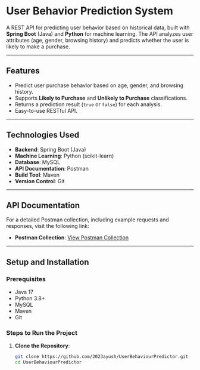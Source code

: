 # User Behavior Prediction System

A REST API for predicting user behavior based on historical data, built with **Spring Boot** (Java) and **Python** for machine learning. The API analyzes user attributes (age, gender, browsing history) and predicts whether the user is likely to make a purchase.

---

## Features
- Predict user purchase behavior based on age, gender, and browsing history.
- Supports **Likely to Purchase** and **Unlikely to Purchase** classifications.
- Returns a prediction result (`true` or `false`) for each analysis.
- Easy-to-use RESTful API.

---

## Technologies Used
- **Backend**: Spring Boot (Java)
- **Machine Learning**: Python (scikit-learn)
- **Database**: MySQL
- **API Documentation**: Postman
- **Build Tool**: Maven
- **Version Control**: Git

---

## API Documentation

For a detailed Postman collection, including example requests and responses, visit the following link:

- **Postman Collection**: [View Postman Collection](https://documenter.getpostman.com/view/33677881/2sAYdiopPU)

---

## Setup and Installation

### Prerequisites
- Java 17
- Python 3.8+
- MySQL
- Maven
- Git

### Steps to Run the Project
1. **Clone the Repository**:
   ```bash
   git clone https://github.com/2023ayush/UserBehaviourPredictor.git
   cd UserBehaviourPredictor
